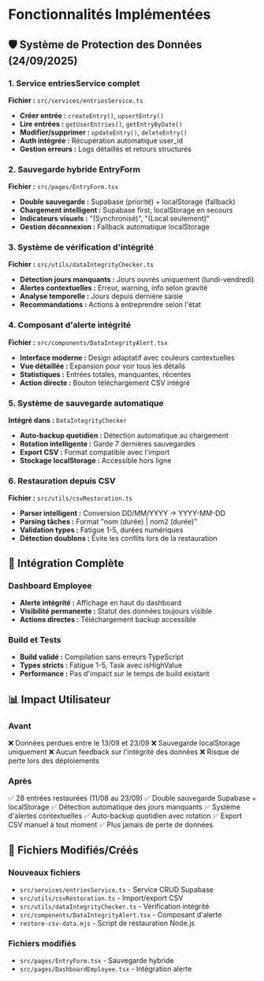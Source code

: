 # Fonctionnalités Implémentées

## 🛡️ Système de Protection des Données (24/09/2025)

### 1. Service entriesService complet
**Fichier :** `src/services/entriesService.ts`
- **Créer entrée :** `createEntry()`, `upsertEntry()`
- **Lire entrées :** `getUserEntries()`, `getEntryByDate()`
- **Modifier/supprimer :** `updateEntry()`, `deleteEntry()`
- **Auth intégrée :** Récupération automatique user_id
- **Gestion erreurs :** Logs détaillés et retours structurés

### 2. Sauvegarde hybride EntryForm
**Fichier :** `src/pages/EntryForm.tsx`
- **Double sauvegarde :** Supabase (priorité) + localStorage (fallback)
- **Chargement intelligent :** Supabase first, localStorage en secours
- **Indicateurs visuels :** "(Synchronisé)", "(Local seulement)"
- **Gestion déconnexion :** Fallback automatique localStorage

### 3. Système de vérification d'intégrité
**Fichier :** `src/utils/dataIntegrityChecker.ts`
- **Détection jours manquants :** Jours ouvrés uniquement (lundi-vendredi)
- **Alertes contextuelles :** Erreur, warning, info selon gravité
- **Analyse temporelle :** Jours depuis dernière saisie
- **Recommandations :** Actions à entreprendre selon l'état

### 4. Composant d'alerte intégrité
**Fichier :** `src/components/DataIntegrityAlert.tsx`
- **Interface moderne :** Design adaptatif avec couleurs contextuelles
- **Vue détaillée :** Expansion pour voir tous les détails
- **Statistiques :** Entrées totales, manquantes, récentes
- **Action directe :** Bouton téléchargement CSV intégré

### 5. Système de sauvegarde automatique
**Intégré dans :** `DataIntegrityChecker`
- **Auto-backup quotidien :** Détection automatique au chargement
- **Rotation intelligente :** Garde 7 dernières sauvegardes
- **Export CSV :** Format compatible avec l'import
- **Stockage localStorage :** Accessible hors ligne

### 6. Restauration depuis CSV
**Fichier :** `src/utils/csvRestoration.ts`
- **Parser intelligent :** Conversion DD/MM/YYYY → YYYY-MM-DD
- **Parsing tâches :** Format "nom (durée) | nom2 (durée)"
- **Validation types :** Fatigue 1-5, durées numériques
- **Détection doublons :** Évite les conflits lors de la restauration

## 🎯 Intégration Complète

### Dashboard Employee
- **Alerte intégrité :** Affichage en haut du dashboard
- **Visibilité permanente :** Statut des données toujours visible
- **Actions directes :** Téléchargement backup accessible

### Build et Tests
- **Build validé :** Compilation sans erreurs TypeScript
- **Types stricts :** Fatigue 1-5, Task avec isHighValue
- **Performance :** Pas d'impact sur le temps de build existant

## 📊 Impact Utilisateur

### Avant
❌ Données perdues entre le 13/09 et 23/09
❌ Sauvegarde localStorage uniquement
❌ Aucun feedback sur l'intégrité des données
❌ Risque de perte lors des déploiements

### Après
✅ 28 entrées restaurées (11/08 au 23/09)
✅ Double sauvegarde Supabase + localStorage
✅ Détection automatique des jours manquants
✅ Système d'alertes contextuelles
✅ Auto-backup quotidien avec rotation
✅ Export CSV manuel à tout moment
✅ Plus jamais de perte de données

## 🔧 Fichiers Modifiés/Créés

### Nouveaux fichiers
- `src/services/entriesService.ts` - Service CRUD Supabase
- `src/utils/csvRestoration.ts` - Import/export CSV
- `src/utils/dataIntegrityChecker.ts` - Vérification intégrité
- `src/components/DataIntegrityAlert.tsx` - Composant d'alerte
- `restore-csv-data.mjs` - Script de restauration Node.js

### Fichiers modifiés
- `src/pages/EntryForm.tsx` - Sauvegarde hybride
- `src/pages/DashboardEmployee.tsx` - Intégration alerte